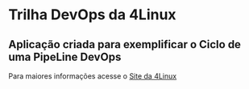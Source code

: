 # Trilha DevOps da 4Linux

<!-- Altere a Flag abaixo com sua URL do seu usuário do Github -->
<!--
![Pipeline Status](https://github.com/Jonathas-Botelho/DevOpsLab-HelloWorld/actions/workflows/pipeline.yml/badge.svg) 
-->

## Aplicação criada para exemplificar o Ciclo de uma PipeLine DevOps


Para maiores informações acesse o [Site da 4Linux](https://www.4linux.com.br/cursos/devops)
